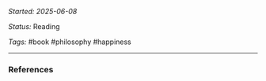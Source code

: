 *Started: 2025-06-08*

*Status:* Reading

*Tags:* #book #philosophy #happiness 

<hr>



### References